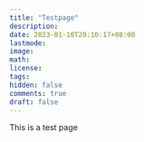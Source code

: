 ```yaml
---
title: "Testpage"
description: 
date: 2023-01-10T20:10:17+08:00
lastmode:
image: 
math: 
license: 
tags:
hidden: false
comments: true
draft: false
---
```


This is a test page